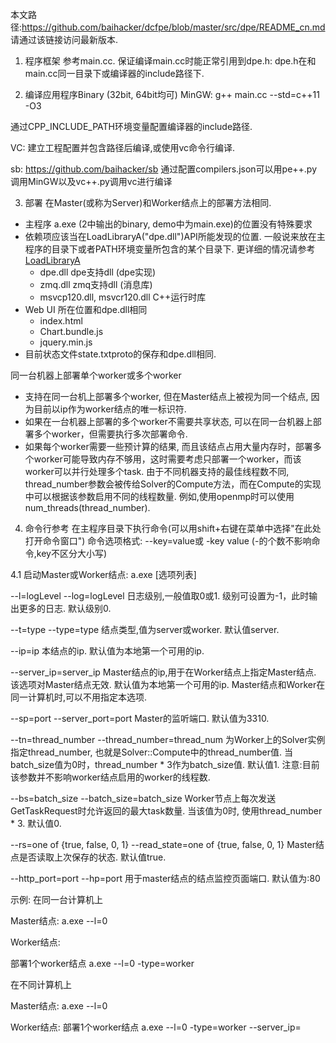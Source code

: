 本文路径:https://github.com/baihacker/dcfpe/blob/master/src/dpe/README_cn.md
请通过该链接访问最新版本.

1. 程序框架
参考main.cc.
保证编译main.cc时能正常引用到dpe.h:
dpe.h在和main.cc同一目录下或编译器的include路径下.

2. 编译应用程序Binary (32bit, 64bit均可)
MinGW:
g++ main.cc --std=c++11 -O3

通过CPP_INCLUDE_PATH环境变量配置编译器的include路径.

VC:
建立工程配置并包含路径后编译,或使用vc命令行编译.

sb:
https://github.com/baihacker/sb
通过配置compilers.json可以用pe++.py调用MinGW以及vc++.py调用vc进行编译

3. 部署
在Master(或称为Server)和Worker结点上的部署方法相同.
* 主程序 a.exe (2中输出的binary, demo中为main.exe)的位置没有特殊要求
* 依赖项应该当在LoadLibraryA("dpe.dll")API所能发现的位置. 一般说来放在主程序的目录下或者PATH环境变量所包含的某个目录下. 更详细的情况请参考[LoadLibraryA](https://docs.microsoft.com/en-us/windows/win32/api/libloaderapi/nf-libloaderapi-loadlibrarya#parameters)
  * dpe.dll dpe支持dll (dpe实现)
  * zmq.dll zmq支持dll (消息库)
  * msvcp120.dll, msvcr120.dll C++运行时库
* Web UI 所在位置和dpe.dll相同
  * index.html
  * Chart.bundle.js
  * jquery.min.js
* 目前状态文件state.txtproto的保存和dpe.dll相同.

同一台机器上部署单个worker或多个worker
* 支持在同一台机上部署多个worker, 但在Master结点上被视为同一个结点, 因为目前以ip作为worker结点的唯一标识符.
* 如果在一台机器上部署的多个worker不需要共享状态, 可以在同一台机器上部署多个worker，但需要执行多次部署命令.
* 如果每个worker需要一些预计算的结果, 而且该结点占用大量内存时，部署多个worker可能导致内存不够用，这时需要考虑只部署一个worker，而该worker可以并行处理多个task. 由于不同机器支持的最佳线程数不同, thread_number参数会被传给Solver的Compute方法，而在Compute的实现中可以根据该参数启用不同的线程数量. 例如,使用openmp时可以使用num_threads(thread_number).

4. 命令行参考
在主程序目录下执行命令(可以用shift+右键在菜单中选择"在此处打开命令窗口")
命令选项格式: --key=value或 -key value
(-的个数不影响命令,key不区分大小写)

4.1 启动Master或Worker结点:
a.exe [选项列表]

--l=logLevel
--log=logLevel
日志级别,一般值取0或1.
级别可设置为-1，此时输出更多的日志.
默认级别0.

--t=type
--type=type
结点类型,值为server或worker.
默认值server.

--ip=ip
本结点的ip.
默认值为本地第一个可用的ip.

--server_ip=server_ip
Master结点的ip,用于在Worker结点上指定Master结点.
该选项对Master结点无效.
默认值为本地第一个可用的ip.
Master结点和Worker在同一计算机时,可以不用指定本选项.

--sp=port
--server_port=port
Master的监听端口.
默认值为3310.

--tn=thread_number
--thread_number=thread_num
为Worker上的Solver实例指定thread_number, 也就是Solver::Compute中的thread_number值.
当batch_size值为0时，thread_number * 3作为batch_size值.
默认值1.
注意:目前该参数并不影响worker结点启用的worker的线程数.

--bs=batch_size
--batch_size=batch_size
Worker节点上每次发送GetTaskRequest时允许返回的最大task数量.
当该值为0时, 使用thread_number * 3.
默认值0.

--rs=one of {true, false, 0, 1}
--read_state=one of {true, false, 0, 1}
Master结点是否读取上次保存的状态.
默认值true.

--http_port=port
--hp=port
用于master结点的结点监控页面端口.
默认值为:80

示例:
在同一台计算机上

Master结点:
a.exe --l=0

Worker结点:

部署1个worker结点
a.exe --l=0 -type=worker

在不同计算机上

Master结点:
a.exe --l=0

Worker结点:
部署1个worker结点
a.exe --l=0 -type=worker --server_ip=<server ip>

